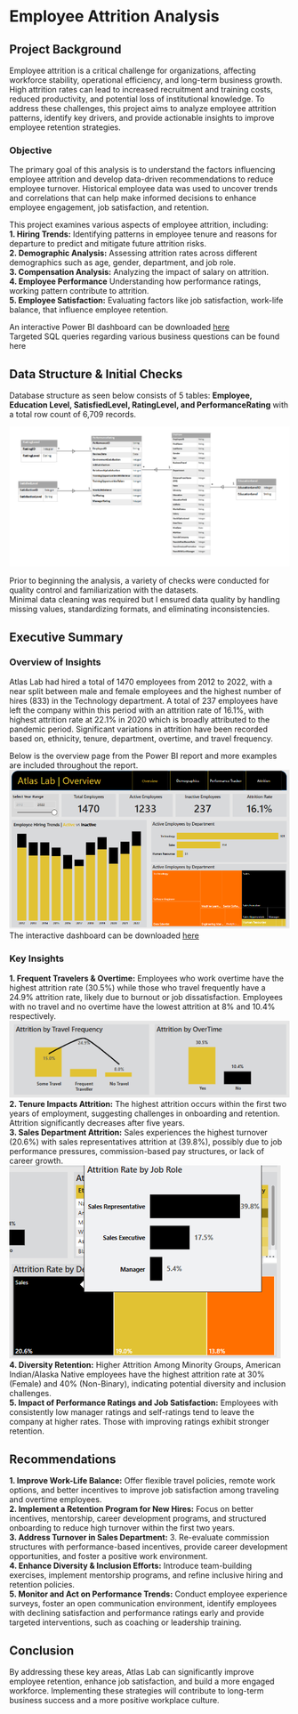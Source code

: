 # Employee Attrition Analysis
## Project Background
Employee attrition is a critical challenge for organizations, affecting workforce stability, operational efficiency, and long-term business growth. High attrition rates can lead to increased recruitment and training costs, reduced productivity, and potential loss of institutional knowledge. To address these challenges, this project aims to analyze employee attrition patterns, identify key drivers, and provide actionable insights to improve employee retention strategies.

### Objective
The primary goal of this analysis is to understand the factors influencing employee attrition and develop data-driven recommendations to reduce employee turnover. Historical employee data was used to uncover trends and correlations that can help make informed decisions to enhance employee engagement, job satisfaction, and retention.

This project examines various aspects of employee attrition, including:  
**1.	Hiring Trends:** Identifying patterns in employee tenure and reasons for departure to predict and mitigate future attrition risks.  
**2.	Demographic Analysis:** Assessing attrition rates across different demographics such as age, gender, department, and job role.  
**3.	Compensation Analysis:** Analyzing the impact of salary on attrition.  
**4.	Employee Performance** Understanding how performance ratings, working pattern contribute to attrition.  
**5.	Employee Satisfaction:** Evaluating factors like job satisfaction, work-life balance, that influence employee retention.  

An interactive Power BI dashboard can be downloaded [here](https://github.com/Aisha-Badmus/Employee_Attrition_Analysis/blob/main/HR%20Analytics%20Solution.pbix)\
Targeted SQL queries regarding various business questions can be found here

## Data Structure & Initial Checks 
Database structure as seen below consists of 5 tables: **Employee, Education Level, SatisfiedLevel, RatingLevel, and PerformanceRating** with a total row count of 6,709 records.

![database structure](https://github.com/Aisha-Badmus/Employee_Attrition_Analysis/blob/main/db%20structure.png)

Prior to beginning the analysis, a variety of checks were conducted for quality control and familiarization with the datasets.\
Minimal data cleaning was required but I ensured data quality by handling missing values, standardizing formats, and eliminating inconsistencies.

## Executive Summary
### Overview of Insights	
Atlas Lab had hired a total of 1470 employees from 2012 to 2022, with a near split between male and female employees and the highest number of hires (833) in the Technology department. A total of 237 employees have left the company within this period with an attrition rate of 16.1%, with highest attrition rate at 22.1% in 2020 which is broadly attributed to the pandemic period. Significant variations in attrition have been recorded based on, ethnicity, tenure, department, overtime, and travel frequency.

Below is the overview page from the Power BI report and more examples are included throughout the report.  
![overview](https://github.com/Aisha-Badmus/Employee_Attrition_Analysis/blob/main/Overview1.png)
The interactive dashboard can be downloaded [here](https://github.com/Aisha-Badmus/Employee_Attrition_Analysis/blob/main/HR%20Analytics%20Solution.pbix)


### Key Insights
**1. Frequent Travelers & Overtime:** Employees who work overtime have the highest attrition rate (30.5%) while those who travel frequently have a 24.9% attrition rate, likely due to burnout or job dissatisfaction. Employees with no travel and no overtime have the lowest attrition at 8% and 10.4% respectively.  
                                                            ![travelovertime](https://github.com/Aisha-Badmus/Employee_Attrition_Analysis/blob/main/travelovertime.png)  
**2. Tenure Impacts Attrition:** The highest attrition occurs within the first two years of employment, suggesting challenges in onboarding and retention. Attrition significantly decreases after five years.  
**3. Sales Department Attrition:** Sales experiences the highest turnover (20.6%) with sales representatives attrition at (39.8%), possibly due to job performance pressures, commission-based pay structures, or lack of career growth.  
                                                            ![salesattrition](https://github.com/Aisha-Badmus/Employee_Attrition_Analysis/blob/main/Sales%20Attrition1.png)  
**4. Diversity Retention:**  Higher Attrition Among Minority Groups, American Indian/Alaska Native employees have the highest attrition rate at 30% (Female) and 40% (Non-Binary), indicating potential diversity and inclusion challenges.  
**5. Impact of Performance Ratings and Job Satisfaction:** Employees with consistently low manager ratings and self-ratings tend to leave the company at higher rates. Those with improving ratings exhibit stronger retention.

## Recommendations
**1. Improve Work-Life Balance:** Offer flexible travel policies, remote work options, and better incentives to improve job satisfaction among traveling and overtime employees.\
**2. Implement a Retention Program for New Hires:** Focus on better incentives, mentorship, career development programs, and structured onboarding to reduce high turnover within the first two years.\
**3. Address Turnover in Sales Department:** 3. Re-evaluate commission structures with performance-based incentives, provide career development opportunities, and foster a positive work environment.\
**4. Enhance Diversity & Inclusion Efforts:** Introduce team-building exercises, implement mentorship programs, and refine inclusive hiring and retention policies.\
**5. Monitor and Act on Performance Trends:** Conduct employee experience surveys, foster an open communication environment, identify employees with declining satisfaction and performance ratings early and provide targeted interventions, such as coaching or leadership training.

## Conclusion
By addressing these key areas, Atlas Lab can significantly improve employee retention, enhance job satisfaction, and build a more engaged workforce. Implementing these strategies will contribute to long-term business success and a more positive workplace culture.


